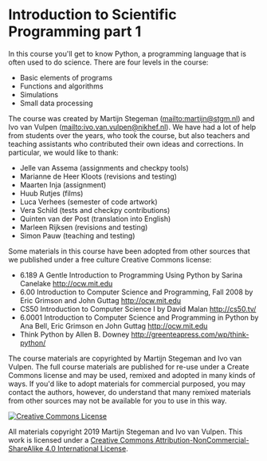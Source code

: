 # Introduction to Scientific Programming part 1

In this course you'll get to know Python, a programming language that is often used to do science. There are four levels in the course:

- Basic elements of programs
- Functions and algorithms
- Simulations
- Small data processing

The course was created by Martijn Stegeman (<mailto:martijn@stgm.nl>) and Ivo van Vulpen (<mailto:ivo.van.vulpen@nikhef.nl>). We have had a lot of help from students over the years, who took the course, but also teachers and teaching assistants who contributed their own ideas and corrections. In particular, we would like to thank:

- Jelle van Assema (assignments and checkpy tools)  
- Marianne de Heer Kloots (revisions and testing)  
- Maarten Inja (assignment)  
- Huub Rutjes (films)
- Luca Verhees (semester of code artwork)
- Vera Schild (tests and checkpy contributions)
- Quinten van der Post (translation into English)
- Marleen Rijksen (revisions and testing)
- Simon Pauw (teaching and testing)

Some materials in this course have been adopted from other sources that we published under a free culture Creative Commons license:

- 6.189 A Gentle Introduction to Programming Using Python by Sarina Canelake <http://ocw.mit.edu>
- 6.00 Introduction to Computer Science and Programming, Fall 2008 by Eric Grimson and John Guttag <http://ocw.mit.edu>
- CS50 Introduction to Computer Science I by David Malan <http://cs50.tv/>
- 6.0001 Introduction to Computer Science and Programming in Python by Ana Bell, Eric Grimson en John Guttag <http://ocw.mit.edu>
- Think Python by Allen B. Downey <http://greenteapress.com/wp/think-python/>

The course materials are copyrighted by Martijn Stegeman and Ivo van Vulpen. The full course materials are published for re-use under a Create Commons license and may be used, remixed and adopted in many kinds of ways. If you'd like to adopt materials for commercial purposed, you may contact the authors, however, do understand that many remixed materials from other sources may not be available for you to use in this way.

<a rel="license" href="http://creativecommons.org/licenses/by-nc-sa/4.0/"><img alt="Creative Commons License" style="border-width:0" src="https://i.creativecommons.org/l/by-nc-sa/4.0/88x31.png" /></a>

All materials copyright 2019 Martijn Stegeman and Ivo van Vulpen. This work is licensed under a <a rel="license" href="http://creativecommons.org/licenses/by-nc-sa/4.0/">Creative Commons Attribution-NonCommercial-ShareAlike 4.0 International License</a>.
